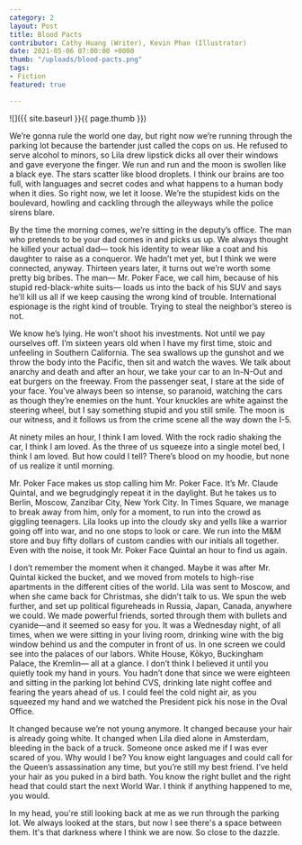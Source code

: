 ```yaml
---
category: 2
layout: Post
title: Blood Pacts
contributor: Cathy Huang (Writer), Kevin Phan (Illustrator)
date: 2021-05-06 07:00:00 +0000
thumb: "/uploads/blood-pacts.png"
tags: 
- Fiction
featured: true

---
```

![]({{ site.baseurl }}{{ page.thumb }})

We’re gonna rule the world one day, but right now we’re running through the parking lot because the bartender just called the cops on us. He refused to serve alcohol to minors, so Lila drew lipstick dicks all over their windows and gave everyone the finger. We run and run and the moon is swollen like a black eye. The stars scatter like blood droplets. I think our brains are too full, with languages and secret codes and what happens to a human body when it dies. So right now, we let it loose. We’re the stupidest kids on the boulevard, howling and cackling through the alleyways while the police sirens blare. 

By the time the morning comes, we’re sitting in the deputy’s office. The man who pretends to be your dad comes in and picks us up. We always thought he killed your actual dad— took his identity to wear like a coat and his daughter to raise as a conqueror. We hadn’t met yet, but I think we were connected, anyway. Thirteen years later, it turns out we’re worth some pretty big bribes. The man— Mr. Poker Face, we call him, because of his stupid red-black-white suits— loads us into the back of his SUV and says he’ll kill us all if we keep causing the wrong kind of trouble. International espionage is the right kind of trouble. Trying to steal the neighbor’s stereo is not. 

We know he’s lying. He won’t shoot his investments. Not until we pay ourselves off.
I’m sixteen years old when I have my first time, stoic and unfeeling in Southern California. The sea swallows up the gunshot and we throw the body into the Pacific, then sit and watch the waves. We talk about anarchy and death and after an hour, we take your car to an In-N-Out and eat burgers on the freeway. From the passenger seat, I stare at the side of your face. You’ve always been so intense, so paranoid, watching the cars as though they’re enemies on the hunt. Your knuckles are white against the steering wheel, but I say something stupid and you still smile. The moon is our witness, and it follows us from the crime scene all the way down the I-5. 

At ninety miles an hour, I think I am loved. With the rock radio shaking the car, I think I am loved. As the three of us squeeze into a single motel bed, I think I am loved. But how could I tell? There’s blood on my hoodie, but none of us realize it until morning. 

Mr. Poker Face makes us stop calling him Mr. Poker Face. It’s Mr. Claude Quintal, and we begrudgingly repeat it in the daylight. But he takes us to Berlin, Moscow, Zanzibar City, New York City. In Times Square, we manage to break away from him, only for a moment, to run into the crowd as giggling teenagers. Lila looks up into the cloudy sky and yells like a warrior going off into war, and no one stops to look or care. We run into the M&M store and buy fifty dollars of custom candies with our initials all together. Even with the noise, it took Mr. Poker Face Quintal an hour to find us again. 

I don’t remember the moment when it changed. Maybe it was after Mr. Quintal kicked the bucket, and we moved from motels to high-rise apartments in the different cities of the world. Lila was sent to Moscow, and when she came back for Christmas, she didn’t talk to us. We spun the web further, and set up political figureheads in Russia, Japan, Canada, anywhere we could. We made powerful friends, sorted through them with bullets and cyanide—and it seemed so easy for you.  It was a Wednesday night, of all times, when we were sitting in your living room, drinking wine with the big window behind us and the computer in front of us. In one screen we could see into the palaces of our labors. White House, Kōkyo, Buckingham Palace, the Kremlin— all at a glance. I don’t think I believed it until you quietly took my hand in yours. You hadn’t done that since we were eighteen and sitting in the parking lot behind CVS, drinking late night coffee and fearing the years ahead of us. I could feel the cold night air, as you squeezed my hand and we watched the President pick his nose in the Oval Office. 

It changed because we’re not young anymore. It changed because your hair is already going white. It changed when Lila died alone in Amsterdam, bleeding in the back of a truck. Someone once asked me if I was ever scared of you. Why would I be? You know eight languages and could call for the Queen’s assassination any time, but you’re still my best friend. I’ve held your hair as you puked in a bird bath. You know the right bullet and the right head that could start the next World War. I think if anything happened to me, you would. 

In my head, you're still looking back at me as we run through the parking lot. We always looked at the stars, but now I see there's a space between them. It's that darkness where I think we are now. So close to the dazzle. 
